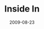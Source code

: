 ---
layout: message
category: message
series: "Inside Out"
title: "Inside In"
date: 2009-08-23
audio-description: "Brian Tome shares the dynamics of growth and why crossroads is designed to be an environment for growth."
audio: "http://s3.amazonaws.com/crossroadsaudiomessages/InsideOut2.mp3"
audio-title: "Inside In"
audio-duration: "40&#58;00"
notes-description: " "
notes: "http://www.crossroads.net/players/media/hq/SN_08_22-23_09.pdf "
notes-title: "Inside In (Study Notes)"
program-description: ""
program: "http://www.crossroads.net/players/media/hq/0822_23Program.pdf"
program-title: "Inside In (Study Notes)"
video-description: "Brian Tome discusses the dynamics of growth and why Crossroads is setup to be an environment of growth."
video-title: "Inside In"
video: "https://s3.amazonaws.com/crossroadsvideomessages/InsideOut2.mp4"
video-poster: "https://www.crossroads.net/uploadedfiles/InsideOut2-still.jpg"
---